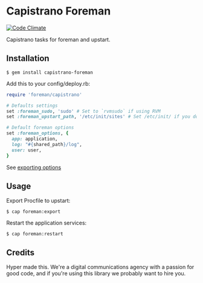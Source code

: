 # Capistrano Foreman

[![Code Climate](https://codeclimate.com/github/hyperoslo/capistrano-foreman.png)](https://codeclimate.com/github/hyperoslo/capistrano-foreman)

Capistrano tasks for foreman and upstart.

## Installation

    $ gem install capistrano-foreman

Add this to your config/deploy.rb:

```ruby
require 'foreman/capistrano'

# Defaults settings
set :foreman_sudo, 'sudo' # Set to `rvmsudo` if using RVM
set :foreman_upstart_path, '/etc/init/sites' # Set /etc/init/ if you do not have a sites folder

# Default foreman options
set :foreman_options, {
  app: application,
  log: "#{shared_path}/log",
  user: user,
}
```

See [exporting options](http://ddollar.github.io/foreman/#EXPORTING0)

## Usage

Export Procfile to upstart:

    $ cap foreman:export

Restart the application services:

    $ cap foreman:restart

## Credits

Hyper made this. We're a digital communications agency with a passion for good code,
and if you're using this library we probably want to hire you.
